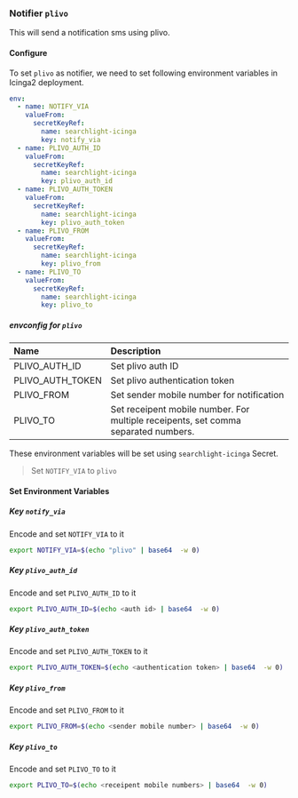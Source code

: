 ### Notifier `plivo`

This will send a notification sms using plivo.

#### Configure

To set `plivo` as notifier, we need to set following environment variables in Icinga2 deployment.

```yaml
env:
  - name: NOTIFY_VIA
    valueFrom:
      secretKeyRef:
        name: searchlight-icinga
        key: notify_via
  - name: PLIVO_AUTH_ID
    valueFrom:
      secretKeyRef:
        name: searchlight-icinga
        key: plivo_auth_id
  - name: PLIVO_AUTH_TOKEN
    valueFrom:
      secretKeyRef:
        name: searchlight-icinga
        key: plivo_auth_token
  - name: PLIVO_FROM
    valueFrom:
      secretKeyRef:
        name: searchlight-icinga
        key: plivo_from
  - name: PLIVO_TO
    valueFrom:
      secretKeyRef:
        name: searchlight-icinga
        key: plivo_to
```

##### envconfig for `plivo`

| Name              | Description                                                                        |
| :---              | :---                                                                               |
| PLIVO_AUTH_ID     | Set plivo auth ID                                                                  |
| PLIVO_AUTH_TOKEN  | Set plivo authentication token                                                     |
| PLIVO_FROM        | Set sender mobile number for notification                                          |
| PLIVO_TO          | Set receipent mobile number. For multiple receipents, set comma separated numbers. |



These environment variables will be set using `searchlight-icinga` Secret.

> Set `NOTIFY_VIA` to `plivo`

#### Set Environment Variables

##### Key `notify_via`
Encode and set `NOTIFY_VIA` to it
```sh
export NOTIFY_VIA=$(echo "plivo" | base64  -w 0)
```

##### Key `plivo_auth_id`
Encode and set `PLIVO_AUTH_ID` to it
```sh
export PLIVO_AUTH_ID=$(echo <auth id> | base64  -w 0)
```

##### Key `plivo_auth_token`
Encode and set `PLIVO_AUTH_TOKEN` to it
```sh
export PLIVO_AUTH_TOKEN=$(echo <authentication token> | base64  -w 0)
```

##### Key `plivo_from`
Encode and set `PLIVO_FROM` to it
```sh
export PLIVO_FROM=$(echo <sender mobile number> | base64  -w 0)
```

##### Key `plivo_to`
Encode and set `PLIVO_TO` to it
```sh
export PLIVO_TO=$(echo <receipent mobile numbers> | base64  -w 0)
```
